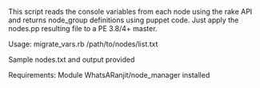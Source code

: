 This script reads the console variables from each node 
using the rake API and returns node_group definitions
using puppet code. Just apply the nodes.pp resulting file
to a PE 3.8/4+ master.

Usage: migrate_vars.rb /path/to/nodes/list.txt

Sample nodes.txt and output provided

Requirements: Module WhatsARanjit/node_manager installed
